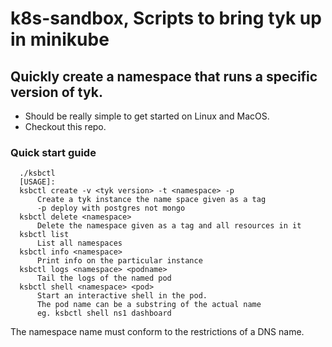 # k8s-sandbox, Scripts to bring tyk up in minikube

## Quickly create a namespace that runs a specific version of tyk.

* Should be really simple to get started on Linux and MacOS. 
* Checkout this repo.

### Quick start guide

      ./ksbctl
      [USAGE]:
      ksbctl create -v <tyk version> -t <namespace> -p
          Create a tyk instance the name space given as a tag
          -p deploy with postgres not mongo
      ksbctl delete <namespace>
          Delete the namespace given as a tag and all resources in it
      ksbctl list
          List all namespaces
      ksbctl info <namespace>
          Print info on the particular instance
      ksbctl logs <namespace> <podname>
          Tail the logs of the named pod
      ksbctl shell <namespace> <pod>
          Start an interactive shell in the pod.
          The pod name can be a substring of the actual name
          eg. ksbctl shell ns1 dashboard

The namespace name must conform to the restrictions of a DNS name.
